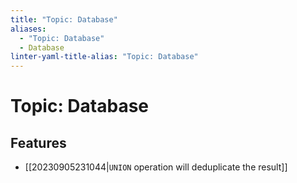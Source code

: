 ```yaml
---
title: "Topic: Database"
aliases:
  - "Topic: Database"
  - Database
linter-yaml-title-alias: "Topic: Database"
---
```


# Topic: Database

## Features

- [[20230905231044|`UNION` operation will deduplicate the result]]
